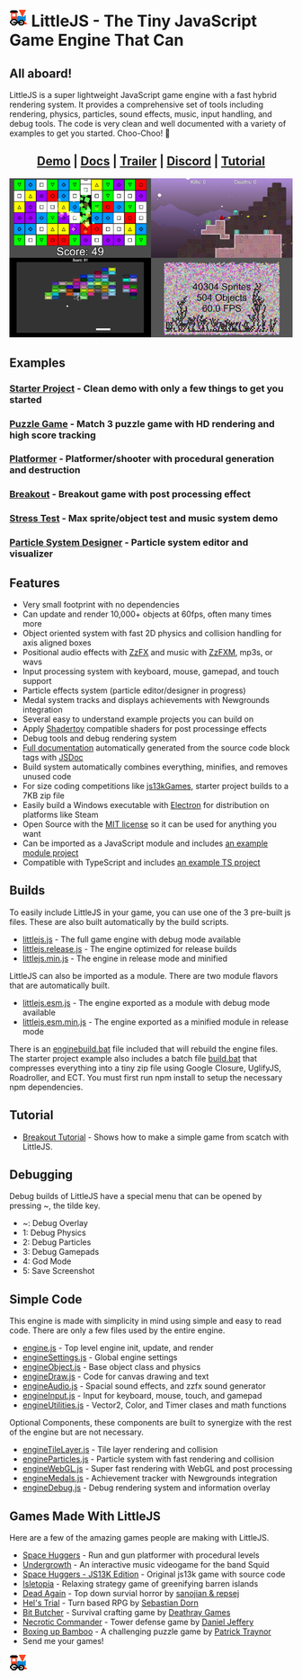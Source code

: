 # ![LittleJS Logo](examples/favicon.png) LittleJS - The Tiny JavaScript Game Engine That Can

## All aboard!

LittleJS is a super lightweight JavaScript game engine with a fast hybrid rendering system. It provides a comprehensive set of tools including rendering, physics, particles, sound effects, music, input handling, and debug tools. The code is very clean and well documented with a variety of examples to get you started. Choo-Choo! 🚂
<div align="center">
  
## [Demo](https://killedbyapixel.github.io/LittleJS/examples/starter/) | [Docs](https://killedbyapixel.github.io/LittleJS/docs) | [Trailer](https://youtu.be/chuBzGjv7Ms) | [Discord](https://discord.gg/zb7hcGkyZe) | [Tutorial](https://github.com/KilledByAPixel/LittleJS/tree/main/examples/breakoutTutorial)
</div>

![LittleJS Screenshot](examples/screenshot.jpg)

## Examples

### [Starter Project](https://killedbyapixel.github.io/LittleJS/examples/starter/) - Clean demo with only a few things to get you started
### [Puzzle Game](https://killedbyapixel.github.io/LittleJS/examples/puzzle/) - Match 3 puzzle game with HD rendering and high score tracking
### [Platformer](https://killedbyapixel.github.io/LittleJS/examples/platformer/) - Platformer/shooter with procedural generation and destruction
### [Breakout](https://killedbyapixel.github.io/LittleJS/examples/breakout/) - Breakout game with post processing effect
### [Stress Test](https://killedbyapixel.github.io/LittleJS/examples/stress/) - Max sprite/object test and music system demo
### [Particle System Designer](https://killedbyapixel.github.io/LittleJS/examples/particles/) - Particle system editor and visualizer

## Features

- Very small footprint with no dependencies
- Can update and render 10,000+ objects at 60fps, often many times more
- Object oriented system with fast 2D physics and collision handling for axis aligned boxes
- Positional audio effects with [ZzFX](https://killedbyapixel.github.io/ZzFX/) and music with [ZzFXM](https://keithclark.github.io/ZzFXM/), mp3s, or wavs
- Input processing system with keyboard, mouse, gamepad, and touch support
- Particle effects system (particle editor/designer in progress)
- Medal system tracks and displays achievements with Newgrounds integration
- Several easy to understand example projects you can build on
- Apply [Shadertoy](https://www.shadertoy.com) compatible shaders for post processinge effects
- Debug tools and debug rendering system
- [Full documentation](https://killedbyapixel.github.io/LittleJS/docs) automatically generated from the source code block tags with [JSDoc](https://github.com/jsdoc/jsdoc)
- Build system automatically combines everything, minifies, and removes unused code
- For size coding competitions like [js13kGames](https://js13kgames.com/), starter project builds to a 7KB zip file
- Easily build a Windows executable with [Electron](https://www.electronjs.org/) for distribution on platforms like Steam
- Open Source with the [MIT license](https://github.com/KilledByAPixel/LittleJS/blob/main/LICENSE) so it can be used for anything you want
- Can be imported as a JavaScript module and includes [an example module project](https://killedbyapixel.github.io/LittleJS/examples/module)
- Compatible with TypeScript and includes [an example TS project](https://killedbyapixel.github.io/LittleJS/examples/typescript)

## Builds

To easily include LittleJS in your game, you can use one of the 3 pre-built js files. These are also built automatically by the build scripts.

- [littlejs.js](https://github.com/KilledByAPixel/LittleJS/blob/main/build/littlejs.js) - The full game engine with debug mode available
- [littlejs.release.js](https://github.com/KilledByAPixel/LittleJS/blob/main/build/littlejs.release.js) - The engine optimized for release builds
- [littlejs.min.js](https://github.com/KilledByAPixel/LittleJS/blob/main/build/littlejs.min.js) - The engine in release mode and minified

LittleJS can also be imported as a module. There are two module flavors that are automatically built.

- [littlejs.esm.js](https://github.com/KilledByAPixel/LittleJS/blob/main/build/littlejs.esm.js) - The engine exported as a module with debug mode available
- [littlejs.esm.min.js](https://github.com/KilledByAPixel/LittleJS/blob/main/build/littlejs.esm.min.js) - The engine exported as a minified module in release mode

There is an [enginebuild.bat](https://github.com/KilledByAPixel/LittleJS/blob/main/src/engineBuild.bat) file included that will rebuild the engine files. The starter project example also includes a batch file [build.bat](https://github.com/KilledByAPixel/LittleJS/blob/main/examples/starter/build.bat) that compresses everything into a tiny zip file using Google Closure, UglifyJS, Roadroller, and ECT. You must first run npm install to setup the necessary npm dependencies.

## Tutorial

- [Breakout Tutorial](https://github.com/KilledByAPixel/LittleJS/blob/main/examples/breakoutTutorial) - Shows how to make a simple game from scatch with LittleJS.

## Debugging

Debug builds of LittleJS have a special menu that can be opened by pressing ~, the tilde key.

- ~: Debug Overlay
- 1: Debug Physics
- 2: Debug Particles
- 3: Debug Gamepads
- 4: God Mode
- 5: Save Screenshot

## Simple Code

This engine is made with simplicity in mind using simple and easy to read code. There are only a few files used by the entire engine.

- [engine.js](https://github.com/KilledByAPixel/LittleJS/blob/main/src/engine.js) - Top level engine init, update, and render
- [engineSettings.js](https://github.com/KilledByAPixel/LittleJS/blob/main/src/engineSettings.js) - Global engine settings
- [engineObject.js](https://github.com/KilledByAPixel/LittleJS/blob/main/src/engineObject.js) - Base object class and physics
- [engineDraw.js](https://github.com/KilledByAPixel/LittleJS/blob/main/src/engineDraw.js) - Code for canvas drawing and text
- [engineAudio.js](https://github.com/KilledByAPixel/LittleJS/blob/main/src/engineAudio.js) - Spacial sound effects, and zzfx sound generator
- [engineInput.js](https://github.com/KilledByAPixel/LittleJS/blob/main/src/engineInput.js) - Input for keyboard, mouse, touch, and gamepad
- [engineUtilities.js](https://github.com/KilledByAPixel/LittleJS/blob/main/src/engineUtilities.js) - Vector2, Color, and Timer clases and math functions

Optional Components, these components are built to synergize with the rest of the engine but are not necessary.

- [engineTileLayer.js](https://github.com/KilledByAPixel/LittleJS/blob/main/src/engineTileLayer.js) - Tile layer rendering and collision
- [engineParticles.js](https://github.com/KilledByAPixel/LittleJS/blob/main/src/engineParticles.js) - Particle system with fast rendering and collision
- [engineWebGL.js](https://github.com/KilledByAPixel/LittleJS/blob/main/src/engineWebGL.js) - Super fast rendering with WebGL and post processing
- [engineMedals.js](https://github.com/KilledByAPixel/LittleJS/blob/main/src/engineMedals.js) - Achievement tracker with Newgrounds integration
- [engineDebug.js](https://github.com/KilledByAPixel/LittleJS/blob/main/src/engineDebug.js) - Debug rendering system and information overlay

## Games Made With LittleJS

Here are a few of the amazing games people are making with LittleJS.

- [Space Huggers](https://www.newgrounds.com/portal/view/819609) - Run and gun platformer with procedural levels
- [Undergrowth](https://undergrowth.squidband.uk/) - An interactive music videogame for the band Squid
- [Space Huggers - JS13K Edition](https://github.com/KilledByAPixel/SpaceHuggers) - Original js13k game with source code
- [Isletopia](https://store.steampowered.com/app/1861260/Isletopia) - Relaxing strategy game of greenifying barren islands
- [Dead Again](https://js13kgames.com/entries/dead-again) - Top down survial horror by [sanojian & repsej](https://github.com/sanojian/js13k_2022)
- [Hel's Trial](https://js13kgames.com/entries/hels-trial) - Turn based RPG by [Sebastian Dorn](https://github.com/sebadorn/js13k-2022-death)
- [Bit Butcher](https://js13kgames.com/entries/bit-butcher) - Survival crafting game by [Deathray Games](https://github.com/deathraygames/bit-butcher)
- [Necrotic Commander](https://js13kgames.com/entries/necrotic-commander) - Tower defense game by [Daniel Jeffery](https://github.com/d-jeffery/NecroticCommander)
- [Boxing up Bamboo](https://patrickgh3.itch.io/boxing-up-bamboo) - A challenging puzzle game by [Patrick Traynor](https://cwpat.me/about)
- Send me your games!

![LittleJS Logo](examples/favicon.png)
